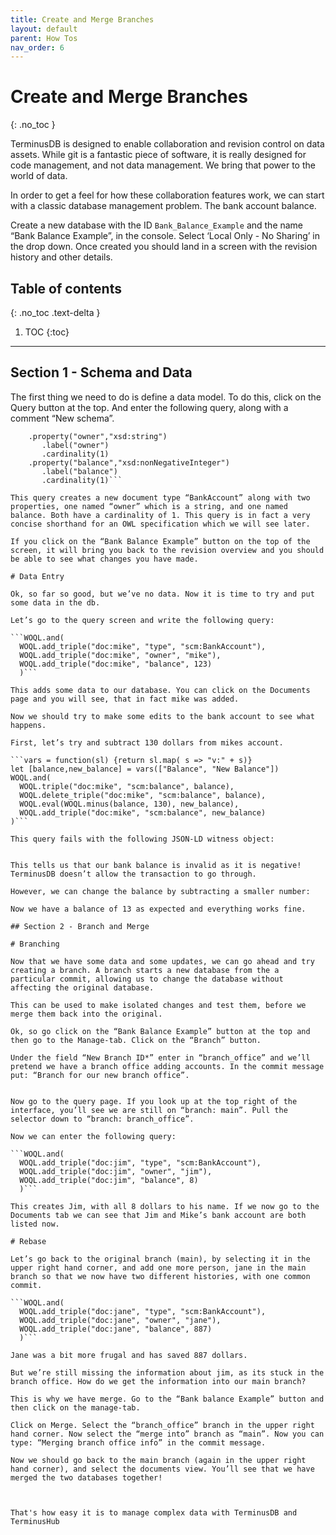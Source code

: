 ```yaml
---
title: Create and Merge Branches
layout: default
parent: How Tos
nav_order: 6
---
```

# Create and Merge Branches

{: .no_toc }

TerminusDB is designed to enable collaboration and revision control on data assets. While git is a fantastic piece of software, it is really designed for code management, and not data management. We bring that power to the world of data.

In order to get a feel for how these collaboration features work, we can start with a classic database management problem. The bank account balance.

Create a new database with the ID `Bank_Balance_Example` and the name “Bank Balance Example”, in the console. Select ‘Local Only - No Sharing’ in the drop down. Once created you should land in a screen with the revision history and other details.



## Table of contents

{: .no_toc .text-delta }

1. TOC
   {:toc}

- - -

## Section 1 - Schema and Data

The first thing we need to do is define a data model. To do this, click on the Query button at the top. And enter the following query, along with a comment “New schema”.

```WOQL.doctype("BankAccount").label("Bank Account")
    .property("owner","xsd:string")
       .label("owner")
       .cardinality(1)
    .property("balance","xsd:nonNegativeInteger")
       .label("balance")
       .cardinality(1)```

This query creates a new document type “BankAccount” along with two properties, one named “owner” which is a string, and one named balance. Both have a cardinality of 1. This query is in fact a very concise shorthand for an OWL specification which we will see later.

If you click on the “Bank Balance Example” button on the top of the screen, it will bring you back to the revision overview and you should be able to see what changes you have made.

# Data Entry

Ok, so far so good, but we’ve no data. Now it is time to try and put some data in the db.

Let’s go to the query screen and write the following query:

```WOQL.and(
  WOQL.add_triple("doc:mike", "type", "scm:BankAccount"),
  WOQL.add_triple("doc:mike", "owner", "mike"),
  WOQL.add_triple("doc:mike", "balance", 123)
  )```

This adds some data to our database. You can click on the Documents page and you will see, that in fact mike was added.

Now we should try to make some edits to the bank account to see what happens.

First, let’s try and subtract 130 dollars from mikes account.

```vars = function(sl) {return sl.map( s => "v:" + s)}
let [balance,new_balance] = vars(["Balance", "New Balance"])
WOQL.and(
  WOQL.triple("doc:mike", "scm:balance", balance),
  WOQL.delete_triple("doc:mike", "scm:balance", balance),
  WOQL.eval(WOQL.minus(balance, 130), new_balance),
  WOQL.add_triple("doc:mike", "scm:balance", new_balance)
)```

This query fails with the following JSON-LD witness object:


This tells us that our bank balance is invalid as it is negative! TerminusDB doesn’t allow the transaction to go through.

However, we can change the balance by subtracting a smaller number:

Now we have a balance of 13 as expected and everything works fine.

## Section 2 - Branch and Merge

# Branching

Now that we have some data and some updates, we can go ahead and try creating a branch. A branch starts a new database from the a particular commit, allowing us to change the database without affecting the original database.

This can be used to make isolated changes and test them, before we merge them back into the original.

Ok, so go click on the “Bank Balance Example” button at the top and then go to the Manage-tab. Click on the “Branch” button.

Under the field “New Branch ID*” enter in “branch_office” and we’ll pretend we have a branch office adding accounts. In the commit message put: “Branch for our new branch office”.


Now go to the query page. If you look up at the top right of the interface, you’ll see we are still on “branch: main”. Pull the selector down to “branch: branch_office”.

Now we can enter the following query:

```WOQL.and(
  WOQL.add_triple("doc:jim", "type", "scm:BankAccount"),
  WOQL.add_triple("doc:jim", "owner", "jim"),
  WOQL.add_triple("doc:jim", "balance", 8)
  )```

This creates Jim, with all 8 dollars to his name. If we now go to the Documents tab we can see that Jim and Mike’s bank account are both listed now.

# Rebase

Let’s go back to the original branch (main), by selecting it in the upper right hand corner, and add one more person, jane in the main branch so that we now have two different histories, with one common commit.

```WOQL.and(
  WOQL.add_triple("doc:jane", "type", "scm:BankAccount"),
  WOQL.add_triple("doc:jane", "owner", "jane"),
  WOQL.add_triple("doc:jane", "balance", 887)
  )```

Jane was a bit more frugal and has saved 887 dollars.

But we’re still missing the information about jim, as its stuck in the branch office. How do we get the information into our main branch?

This is why we have merge. Go to the “Bank balance Example” button and then click on the manage-tab.

Click on Merge. Select the “branch_office” branch in the upper right hand corner. Now select the “merge into” branch as “main”. Now you can type: “Merging branch office info” in the commit message.

Now we should go back to the main branch (again in the upper right hand corner), and select the documents view. You’ll see that we have merged the two databases together!



That's how easy it is to manage complex data with TerminusDB and TerminusHub